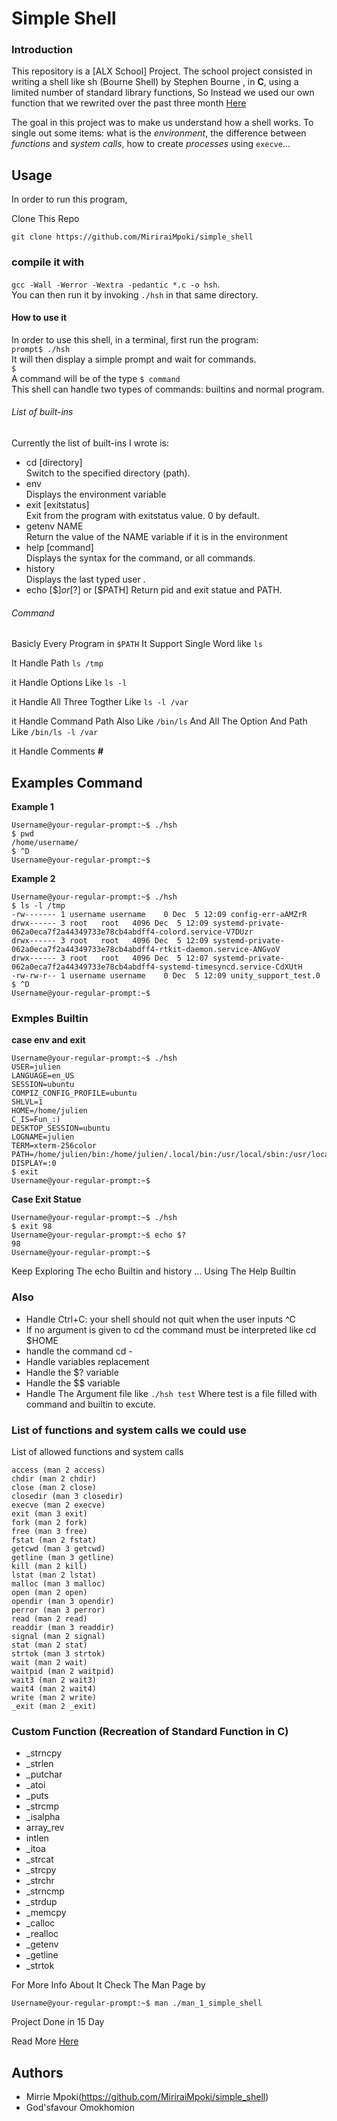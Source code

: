 # Simple Shell

### Introduction

This repository is a [ALX School] Project. The school project consisted in writing a shell like sh (Bourne Shell) by Stephen Bourne , in **C**, using a limited number of standard library functions, So Instead we used our own function that we rewrited over the past three month [Here](https://github.com/MiriraiMpoki/alx-low_level_programming)

The goal in this project was to make us understand how a shell works. To single out some items: what is the _environment_, the difference between _functions_ and _system calls_, how to create _processes_ using `execve`...

## Usage

In order to run this program,

Clone This Repo

`git clone https://github.com/MiriraiMpoki/simple_shell`

### compile it with

`gcc -Wall -Werror -Wextra -pedantic *.c -o hsh`.  
You can then run it by invoking `./hsh` in that same directory.

#### How to use it

In order to use this shell, in a terminal, first run the program:  
`prompt$ ./hsh`  
It will then display a simple prompt and wait for commands.  
`$ `  
A command will be of the type `$ command`  
This shell can handle two types of commands: builtins and normal program.

###### List of built-ins

Currently the list of built-ins I wrote is:

- cd [directory]  
  Switch to the specified directory (path).
- env  
  Displays the environment variable
- exit [exitstatus]  
  Exit from the program with exitstatus value. 0 by default.
- getenv NAME  
  Return the value of the NAME variable if it is in the environment
- help [command]  
  Displays the syntax for the command, or all commands.
- history  
  Displays the last typed user .
- echo [$$] or [$?] or [$PATH]
  Return pid and exit statue and PATH.

###### Command

Basicly Every Program in `$PATH`
It Support Single Word like `ls`

It Handle Path `ls /tmp`

it Handle Options Like `ls -l`

it Handle All Three Togther Like `ls -l /var `

it Handle Command Path Also Like `/bin/ls` And All The Option And Path Like `/bin/ls -l /var`

it Handle Comments **#**

## Examples Command

**Example 1**

```
Username@your-regular-prompt:~$ ./hsh
$ pwd
/home/username/
$ ^D
Username@your-regular-prompt:~$
```

**Example 2**

```
Username@your-regular-prompt:~$ ./hsh
$ ls -l /tmp
-rw------- 1 username username    0 Dec  5 12:09 config-err-aAMZrR
drwx------ 3 root   root   4096 Dec  5 12:09 systemd-private-062a0eca7f2a44349733e78cb4abdff4-colord.service-V7DUzr
drwx------ 3 root   root   4096 Dec  5 12:09 systemd-private-062a0eca7f2a44349733e78cb4abdff4-rtkit-daemon.service-ANGvoV
drwx------ 3 root   root   4096 Dec  5 12:07 systemd-private-062a0eca7f2a44349733e78cb4abdff4-systemd-timesyncd.service-CdXUtH
-rw-rw-r-- 1 username username    0 Dec  5 12:09 unity_support_test.0
$ ^D
Username@your-regular-prompt:~$
```

### Exmples Builtin

**case env and exit**

```
Username@your-regular-prompt:~$ ./hsh
USER=julien
LANGUAGE=en_US
SESSION=ubuntu
COMPIZ_CONFIG_PROFILE=ubuntu
SHLVL=1
HOME=/home/julien
C_IS=Fun_:)
DESKTOP_SESSION=ubuntu
LOGNAME=julien
TERM=xterm-256color
PATH=/home/julien/bin:/home/julien/.local/bin:/usr/local/sbin:/usr/local/bin:/usr/sbin:/usr/bin:/sbin:/bin:/usr/games:/usr/local/games:/snap/bin
DISPLAY=:0
$ exit
Username@your-regular-prompt:~$

```

**Case Exit Statue**

```
Username@your-regular-prompt:~$ ./hsh
$ exit 98
Username@your-regular-prompt:~$ echo $?
98
Username@your-regular-prompt:~$

```

Keep Exploring The echo Builtin and history ... Using The Help Builtin

### Also

- Handle Ctrl+C: your shell should not quit when the user inputs ^C
- If no argument is given to cd the command must be interpreted like cd $HOME
- handle the command cd -
- Handle variables replacement
- Handle the $? variable
- Handle the $$ variable
- Handle The Argument file like `./hsh test` Where test is a file filled with command and builtin to excute.

### List of functions and system calls we could use

List of allowed functions and system calls

    access (man 2 access)
    chdir (man 2 chdir)
    close (man 2 close)
    closedir (man 3 closedir)
    execve (man 2 execve)
    exit (man 3 exit)
    fork (man 2 fork)
    free (man 3 free)
    fstat (man 2 fstat)
    getcwd (man 3 getcwd)
    getline (man 3 getline)
    kill (man 2 kill)
    lstat (man 2 lstat)
    malloc (man 3 malloc)
    open (man 2 open)
    opendir (man 3 opendir)
    perror (man 3 perror)
    read (man 2 read)
    readdir (man 3 readdir)
    signal (man 2 signal)
    stat (man 2 stat)
    strtok (man 3 strtok)
    wait (man 2 wait)
    waitpid (man 2 waitpid)
    wait3 (man 2 wait3)
    wait4 (man 2 wait4)
    write (man 2 write)
    _exit (man 2 _exit)

### Custom Function (Recreation of Standard Function in C)

- \_strncpy
- \_strlen
- \_putchar
- \_atoi
- \_puts
- \_strcmp
- \_isalpha
- array_rev
- intlen
- \_itoa
- \_strcat
- \_strcpy
- \_strchr
- \_strncmp
- \_strdup
- \_memcpy
- \_calloc
- \_realloc
- \_getenv
- \_getline
- \_strtok

For More Info About It Check The Man Page by

```
Username@your-regular-prompt:~$ man ./man_1_simple_shell
```

Project Done in 15 Day

Read More [Here](https://midinfotn401.medium.com/shell-step-by-step-what-happen-when-you-type-ls-l-in-the-shell-83d655712332)

## Authors

- Mirrie Mpoki(https://github.com/MiriraiMpoki/simple_shell)
- God'sfavour Omokhomion

